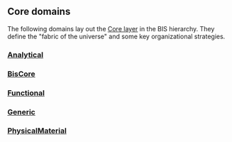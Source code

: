 ## Core domains

The following domains lay out the [Core layer](../fundamentals/intro/bis-organization.md) in the BIS hierarchy. They define the "fabric of the universe" and some key organizational strategies.

### [Analytical](./Analytical.ecschema.md)

### [BisCore](./BisCore.ecschema.md)

### [Functional](./Functional.ecschema.md)

### [Generic](./Generic.ecschema.md)

### [PhysicalMaterial](./PhysicalMaterial.ecschema.md)